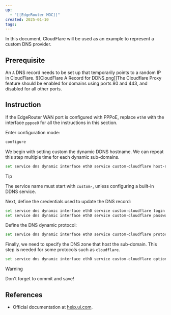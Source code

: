 ```yaml
---
up:
  - "[[EdgeRouter MOC]]"
created: 2025-01-10
tags:
---
```

In this document, CloudFlare will be used as an example to represent a custom DNS provider.
## Prerequisite
An `A` DNS record needs to be set up that temporarily points to a random IP in CloudFlare. 
![[CloudFlare A Record for DDNS.png]]The Cloudflare Proxy feature should be enabled for domains using ports 80 and 443, and disabled for all other ports.
## Instruction
If the EdgeRouter WAN port is configured with PPPoE, replace `eth0` with the interface `pppoe0` for all the instructions in this section.

Enter configuration mode: 
```bash
configure
```
We begin with setting custom the dynamic DDNS hostname. We can repeat this step multiple time for each dynamic sub-domains.
```bash
set service dns dynamic interface eth0 service custom-cloudflare host-name <subdomain.domain.com>
```

> [!tip]
> The service name must start with `custom-`, unless configuring a built-in DDNS service.

Next, define the credentials used to update the DNS record:
```bash
set service dns dynamic interface eth0 service custom-cloudflare login <user@domain.com>  
set service dns dynamic interface eth0 service custom-cloudflare password <cloudflare-api-key>
```
Define the DNS dynamic protocol:
```bash
set service dns dynamic interface eth0 service custom-cloudflare protocol cloudflare
```
Finally, we need to specify the DNS zone that host the sub-domain. This step is needed for some protocols such as `cloudflare`.
```bash
set service dns dynamic interface eth0 service custom-cloudflare options zone=domain.com
```

> [!warning]
> Don't forget to commit and save!
## References
- Official documentation at [help.ui.com](https://help.ui.com/hc/en-us/articles/204976324-EdgeRouter-Custom-Dynamic-DNS).